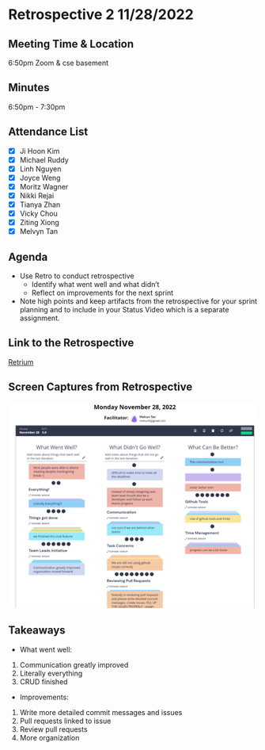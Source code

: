 # Retrospective 2 11/28/2022

## Meeting Time & Location
6:50pm Zoom & cse basement

## Minutes
6:50pm - 7:30pm

## Attendance List
- [x] Ji Hoon Kim
- [x] Michael Ruddy
- [x] Linh Nguyen
- [x] Joyce Weng
- [x] Moritz Wagner
- [x] Nikki Rejai
- [x] Tianya Zhan
- [x] Vicky Chou
- [x] Ziting Xiong 
- [x] Melvyn Tan

## Agenda
- Use Retro to conduct retrospective
    - Identify what went well and what didn’t
    - Reflect on improvements for the next sprint
- Note high points and keep artifacts from the retrospective for your sprint planning and to include in your Status Video which is a separate assignment.  

## Link to the Retrospective
[Retrium](https://app.retrium.com/team-room/4c4d2144-2bda-4177-966a-c63896a554ed/history/54954eea-ed25-42e3-8e6c-de38379de45f)

## Screen Captures from Retrospective
![Main Ideas](admin/meetings/../../retrospective2-images/retrium2.1.png)


## Takeaways
- What went well: 
1. Communication greatly improved
2. Literally everything
3. CRUD finished
- Improvements: 
1. Write more detailed commit messages and issues
2. Pull requests linked to issue
3. Review pull requests
4. More organization

